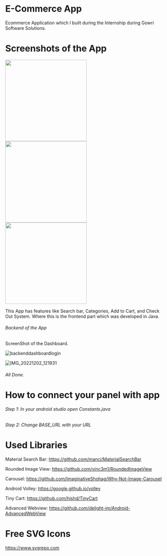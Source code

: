# E-Commerce App
Ecommerce Application which I built during the Internship during Gowri Software Solutions.

# Screenshots of the App


<img src="https://user-images.githubusercontent.com/88485343/205230747-a81dd1fa-8e7b-4655-9020-91940974d990.jpg" width="258">                                                                    <img src="https://user-images.githubusercontent.com/88485343/205229363-4ac75a51-8467-40c3-9a67-f98bb6e69873.jpg" width="258">  <img src="https://user-images.githubusercontent.com/88485343/205229411-d23acc4d-538f-4689-a896-eec13172746d.jpg" width="258">

This App has features like Search bar, Categories, Add to Cart, and Check Out System.
Where this is the frontend part which was developed in Java.

###### Backend of the App

  ScreenShot of the Dashboard.
  
  ![backenddashboardlogin](https://user-images.githubusercontent.com/88485343/205233417-dc87d8ff-b0e8-4de6-bbd1-1d97649379af.png)


![IMG_20221202_121931](https://user-images.githubusercontent.com/88485343/205233447-75aab65a-dd75-4341-8ece-d4beca0e06aa.jpg)

###### All Done.

# How to connect your panel with app

###### Step 1: In your android studio open Constants.java

###### Step 2: Change BASE_URL with your URL

# Used Libraries

Material Search Bar:
https://github.com/mancj/MaterialSearchBar

Rounded Image View:
https://github.com/vinc3m1/RoundedImageView

Carousel:
https://github.com/ImaginativeShohag/Why-Not-Image-Carousel

Android Volley:
https://google.github.io/volley

Tiny Cart:
https://github.com/hishd/TinyCart

Advanced Webview:
https://github.com/delight-im/Android-AdvancedWebView

# Free SVG Icons
https://www.svgrepo.com
